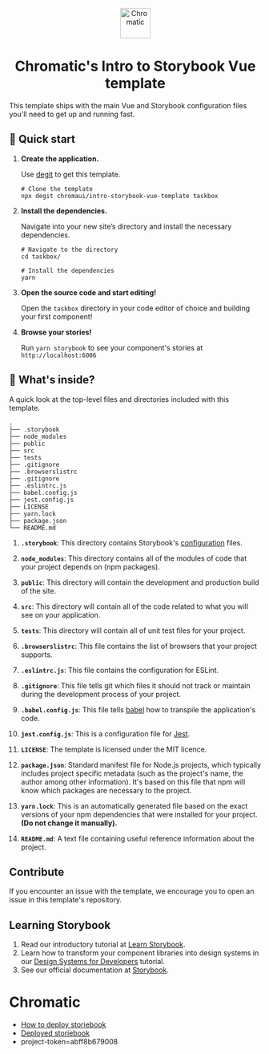 <p align="center">
  <a href="https://www.chromatic.com/">
    <img alt="Chromatic" src="https://avatars2.githubusercontent.com/u/24584319?s=200&v=4" width="60" />
  </a>
</p>

<h1 align="center">
  Chromatic's Intro to Storybook Vue template
</h1>

This template ships with the main Vue and Storybook configuration files you'll need to get up and running fast.

## 🚅 Quick start

1.  **Create the application.**

    Use [degit](https://github.com/Rich-Harris/degit) to get this template.

    ```shell
    # Clone the template
    npx degit chromaui/intro-storybook-vue-template taskbox
    ```

1.  **Install the dependencies.**

    Navigate into your new site’s directory and install the necessary dependencies.

    ```shell
    # Navigate to the directory
    cd taskbox/

    # Install the dependencies
    yarn
    ```

1.  **Open the source code and start editing!**

    Open the `taskbox` directory in your code editor of choice and building your first component!

1.  **Browse your stories!**

    Run `yarn storybook` to see your component's stories at `http://localhost:6006`

## 🔎 What's inside?

A quick look at the top-level files and directories included with this template.

    .
    ├── .storybook
    ├── node_modules
    ├── public
    ├── src
    ├── tests
    ├── .gitignore
    ├── .browserslistrc
    ├── .gitignore
    ├── .eslintrc.js
    ├── babel.config.js
    ├── jest.config.js
    ├── LICENSE
    ├── yarn.lock
    ├── package.json
    └── README.md

1.  **`.storybook`**: This directory contains Storybook's [configuration](https://storybook.js.org/docs/react/configure/overview) files.

2.  **`node_modules`**: This directory contains all of the modules of code that your project depends on (npm packages).

3.  **`public`**: This directory will contain the development and production build of the site.

4.  **`src`**: This directory will contain all of the code related to what you will see on your application.

5.  **`tests`**: This directory will contain all of unit test files for your project.

6.  **`.browserslistrc`**: This file contains the list of browsers that your project supports.

7.  **`.eslintrc.js`**: This file contains the configuration for ESLint.

8.  **`.gitignore`**: This file tells git which files it should not track or maintain during the development process of your project.

9.  **`.babel.config.js`**: This file tells [babel](https://babeljs.io/) how to transpile the application's code.

10. **`jest.config.js`**: This is a configuration file for [Jest](https://jestjs.io/).

11. **`LICENSE`**: The template is licensed under the MIT licence.

12. **`package.json`**: Standard manifest file for Node.js projects, which typically includes project specific metadata (such as the project's name, the author among other information). It's based on this file that npm will know which packages are necessary to the project.

13. **`yarn.lock`**: This is an automatically generated file based on the exact versions of your npm dependencies that were installed for your project. **(Do not change it manually).**

14. **`README.md`**: A text file containing useful reference information about the project.

## Contribute

If you encounter an issue with the template, we encourage you to open an issue in this template's repository.

## Learning Storybook

1. Read our introductory tutorial at [Learn Storybook](https://storybook.js.org/tutorials/intro-to-storybook/vue/en/get-started/).
2. Learn how to transform your component libraries into design systems in our [Design Systems for Developers](https://storybook.js.org/tutorials/design-systems-for-developers/) tutorial.
3. See our official documentation at [Storybook](https://storybook.js.org/).

# Chromatic
- [How to deploy storiebook](https://storybook.js.org/tutorials/intro-to-storybook/vue/en/deploy/)
- [Deployed storiebook](https://62c8e19eee16e6611d706d5d-noqijhxxtc.chromatic.com)
- project-token=abff8b679008